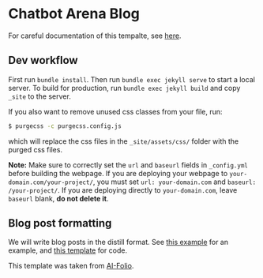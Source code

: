 # Chatbot Arena Blog

For careful documentation of this tempalte, see [here](https://github.com/alshedivat/al-folio/tree/master).

## Dev workflow

First run `bundle install`. Then run `bundle exec jekyll serve` to start a local server. To build for production, run `bundle exec jekyll build` and copy `_site` to the server.

If you also want to remove unused css classes from your file, run:

```bash
$ purgecss -c purgecss.config.js
```

which will replace the css files in the `_site/assets/css/` folder with the purged css files.

**Note:** Make sure to correctly set the `url` and `baseurl` fields in `_config.yml` before building the webpage. If you are deploying your webpage to `your-domain.com/your-project/`, you must set `url: your-domain.com` and `baseurl: /your-project/`. If you are deploying directly to `your-domain.com`, leave `baseurl` blank, **do not delete it**.

## Blog post formatting

We will write blog posts in the distill format. See [this example](https://alshedivat.github.io/al-folio/blog/2021/distill/) for an example, and [this template](https://github.com/alshedivat/al-folio/blob/master/_posts/2018-12-22-distill.md?plain=1) for code. 

This template was taken from [AI-Folio](https://github.com/alshedivat/al-folio).

